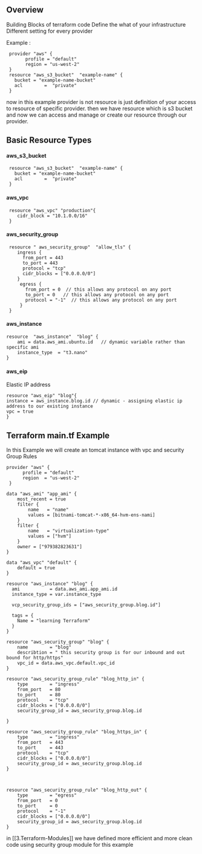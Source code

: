 
## Overview

Building Blocks of terraform code
Define the what of your infrastructure
Different setting for every provider



Example :

```
 provider "aws" {
       profile = "default"
       region = "us-west-2"
 }
 resource "aws_s3_bucket"  "example-name" {
   bucket = "example-name-bucket"
   acl        =  "private"
 }
```

now in this example provider is not resource is just definition of your access to resource of specific provider.
then we have resource which is s3 bucket and now we can access and manage or create our resource through our provider.


## Basic Resource Types

#### aws_s3_bucket

```
 resource "aws_s3_bucket"  "example-name" {
   bucket = "example-name-bucket"
   acl        =  "private"
 }

```

#### aws_vpc

```
 resource "aws_vpc" "production"{
    cidr_block = "10.1.0.0/16"
 }
```

#### aws_security_group

```
 resource " aws_security_group"  "allow_tls" {
    ingress {
      from_port = 443
      to_port = 443
      protocol = "tcp"
      cidr_blocks = ["0.0.0.0/0"]
    }
     egress {
       from_port = 0  // this allows any protocol on any port
       to_port = 0   // this allows any protocol on any port
       protocol = "-1"  // this allows any protocol on any port
     }
 }
```


#### aws_instance

```
resource  "aws_instance"  "blog" {
 	ami = data.aws_ami.ubuntu.id   // dynamic variable rather than specific ami
 	instance_type  = "t3.nano"
}
```


#### aws_eip
Elastic IP address

```
resource "aws_eip" "blog"{
instance = aws_instance.blog.id // dynamic - assigning elastic ip address to our existing instance
vpc = true
}
```


## Terraform main.tf Example
In this Example we will create an tomcat instance with vpc and security Group Rules

```
provider "aws" {
      profile = "default"
      region  = "us-west-2"
 }

data "aws_ami" "app_ami" {
    most_recent = true
    filter {
        name   = "name"
        values = [bitnami-tomcat-*-x86_64-hvm-ens-nami]
    }
    filter {
        name   = "virtualization-type"
        values = ["hvm"]
    }
    owner = ["979382823631"]
}

data "aws_vpc" "default" {
    default = true
}

resource "aws_instance" "blog" {
  ami           = data.aws_ami.app_ami.id
  instance_type = var.instance_type
  
  vcp_security_group_ids = ["aws_security_group.blog.id"]
  
  tags = {
    Name = "learning Terraform"
  }
}

resource "aws_security_group" "blog" {
    name        = "blog"
    describtion = " this security group is for our inbound and out bound for http/https"
    vpc_id = data.aws_vpc.default.vpc_id
}

resource "aws_security_group_rule" "blog_http_in" {
    type        = "ingress"
    from_port   = 80
    to_port     = 80
    protocol    = "tcp"
    cidr_blocks = ["0.0.0.0/0"]
    security_group_id = aws_security_group.blog.id

}

resource "aws_security_group_rule" "blog_https_in" {
    type        = "ingress"
    from_port   = 443
    to_port     = 443
    protocol    = "tcp"
    cidr_blocks = ["0.0.0.0/0"]
    security_group_id = aws_security_group.blog.id
}

  

resource "aws_security_group_rule" "blog_http_out" {
    type        = "egress"
    from_port   = 0
    to_port     = 0
    protocol    = "-1"
    cidr_blocks = ["0.0.0.0/0"]
    security_group_id = aws_security_group.blog.id
}
```

in [[3.Terraform-Modules]] we have defined more efficient and more clean code using security group module for this example
